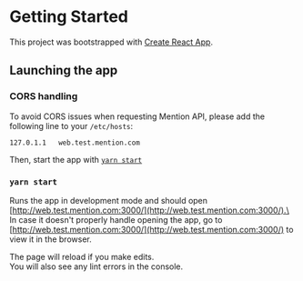 # Getting Started

This project was bootstrapped with [Create React App](https://github.com/facebook/create-react-app).

## Launching the app

### CORS handling

To avoid CORS issues when requesting Mention API, please add the following line to your `/etc/hosts`:
```
127.0.1.1   web.test.mention.com
```

Then, start the app with [`yarn start`](#yarn-start)

### `yarn start`

Runs the app in development mode and should open [http://web.test.mention.com:3000/](http://web.test.mention.com:3000/).\
In case it doesn't properly handle opening the app, go to [http://web.test.mention.com:3000/](http://web.test.mention.com:3000/) to view it in the browser.

The page will reload if you make edits.\
You will also see any lint errors in the console.